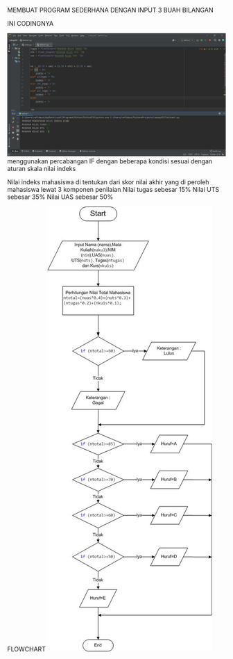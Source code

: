 MEMBUAT PROGRAM SEDERHANA DENGAN INPUT 3 BUAH BILANGAN 

INI CODINGNYA


![gambar 1](screenshot/ss1.png)
menggunakan percabangan IF dengan beberapa kondisi sesuai dengan aturan skala nilai indeks <p>
Nilai indeks mahasiswa di tentukan dari skor nilai akhir yang di peroleh mahasiswa lewat 3 komponen penilaian 
Nilai tugas sebesar 15% Nilai UTS sebesar 35% Nilai UAS sebesar 50% <p>


FLOWCHART
![gambar 1](screenshot/ss2.jpg)